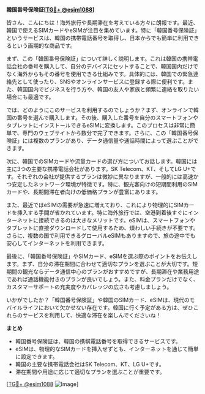 **韓国番号保険証[[TG💪+ @esim1088](https://t.me/s/esim1088)]**

皆さん、こんにちは！海外旅行や長期滞在を考えている方々に朗報です。最近、韓国で使えるSIMカードやeSIMが注目を集めています。特に「韓国番号保険証」というサービスは、韓国の携帯電話番号を取得し、日本からでも簡単に利用できるという画期的な商品です。

まず、この「韓国番号保険証」について詳しく説明します。これは韓国の携帯電話会社の番号を購入して、自分のデバイスにセットすることで、韓国国内だけでなく海外からもその番号を使用できる仕組みです。具体的には、韓国での緊急連絡先として使ったり、SNSやオンラインサービスに登録する際に便利です。また、韓国国内でビジネスを行う方や、韓国の友人や家族と頻繁に連絡を取りたい場合にも最適です。

では、どのようにこのサービスを利用するのでしょうか？まず、オンラインで韓国の番号を選んで購入します。その後、購入した番号を自分のスマートフォンやタブレットにインストールできるeSIMに変換します。このプロセスは非常に簡単で、専門のウェブサイトから数分で完了できます。さらに、この「韓国番号保険証」には複数のプランがあり、データ通信量や通話時間によって選ぶことができます。

次に、韓国でのSIMカードや流量カードの選び方についてお話します。韓国には主に3つの主要な携帯電話会社があります。SK Telecom、KT、そしてLG U+です。それぞれの会社が提供するプランは微妙に異なりますが、一般的には高速かつ安定したネットワーク環境が特徴です。特に、観光客向けの短期間利用のSIMカードや、長期間滞在者向けの低価格プランが豊富にあります。

また、最近ではeSIMの需要が急速に増えており、これにより物理的にSIMカードを挿入する手間が省かれています。特に海外旅行では、空港到着後すぐにインターネットに接続できるのは大きなメリットです。eSIMは、スマートフォンやタブレットに直接ダウンロードして使用するため、煩わしい手続きが不要です。さらに、複数の国で利用できるグローバルeSIMもありますので、旅の途中でも安心してインターネットを利用できます。

最後に、「韓国番号保険証」やSIMカード、eSIMを選ぶ際のポイントをお伝えします。まず、自分の滞在期間に合わせて適切なプランを選ぶことが大切です。短期間の観光ならデータ通信中心のプランがおすすめですが、長期滞在や業務用途であれば通話機能付きのプランが良いでしょう。また、料金プランだけでなく、カスタマーサポートの充実度やカバレッジの広さも考慮しましょう。

いかがでしたか？「韓国番号保険証」や韓国のSIMカード、eSIMは、現代のモバイルライフにおいて欠かせない存在です。韓国に行く予定がある方は、ぜひこれらのサービスを利用して、快適な滞在を楽しんでくださいね！

**まとめ**

- 韓国番号保険証は、韓国の携帺電話番号を取得できるサービスです。
- eSIMは、物理的なSIMカードを挿入せずとも、インターネットを通じて簡単に設定できます。
- 韓国の主要な携帯電話会社はSK Telecom、KT、LG U+です。
- 滞在期間や用途に応じて適切なプランを選ぶことが重要です。

[[TG💪+ @esim1088](https://t.me/s/esim1088) ![Image](https://i.postimg.cc/Y0z9fWf4/image.png)]